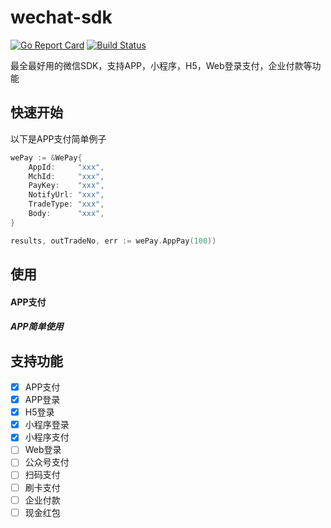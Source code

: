 # wechat-sdk
[![Go Report Card](https://goreportcard.com/badge/github.com/aimuz/wechat-sdk)](https://goreportcard.com/report/github.com/aimuz/wechat-sdk)
[![Build Status](https://travis-ci.org/aimuz/wechat-sdk.svg?branch=master)](https://travis-ci.org/aimuz/wechat-sdk)

最全最好用的微信SDK，支持APP，小程序，H5，Web登录支付，企业付款等功能


## 快速开始
以下是APP支付简单例子
```go
wePay := &WePay{
	AppId:     "xxx",
	MchId:     "xxx",
	PayKey:    "xxx",
	NotifyUrl: "xxx",
	TradeType: "xxx",
	Body:      "xxx",
}

results, outTradeNo, err := wePay.AppPay(100))
```

## 使用


#### APP支付

##### APP简单使用

## 支持功能

- [x] APP支付
- [x] APP登录
- [x] H5登录
- [x] 小程序登录
- [x] 小程序支付
- [ ] Web登录
- [ ] 公众号支付
- [ ] 扫码支付
- [ ] 刷卡支付
- [ ] 企业付款
- [ ] 现金红包
